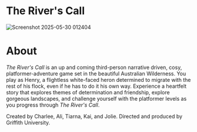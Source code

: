 # The River's Call
![Screenshot 2025-05-30 012404](https://github.com/user-attachments/assets/55b13bd3-3283-4473-8963-6eaf1cf7fada)

# About
_The River's Call_ is an up and coming third-person  narrative driven, cosy, platformer-adventure game set in the beautiful Australian Wilderness. You play as Henry, a flightless white-faced heron determined to migrate with the rest of his flock, even if he has to do it his own way. Experience a heartfelt story that explores themes of determination and friendship, explore gorgeous landscapes, and challenge yourself with the platformer levels as you progress through _The River's Call_.

Created by Charlee, Ali, Tiarna, Kai, and Jolie. Directed and produced by Griffith University. 
